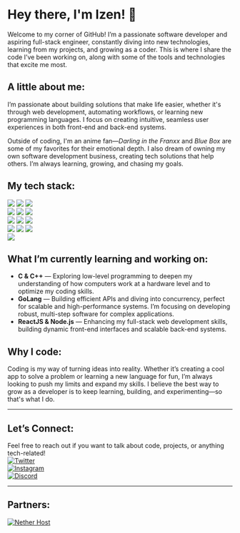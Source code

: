 # Hey there, I'm Izen! 👋

Welcome to my corner of GitHub! I’m a passionate software developer and aspiring full-stack engineer, constantly diving into new technologies, learning from my projects, and growing as a coder. This is where I share the code I’ve been working on, along with some of the tools and technologies that excite me most.

## A little about me:
I’m passionate about building solutions that make life easier, whether it's through web development, automating workflows, or learning new programming languages. I focus on creating intuitive, seamless user experiences in both front-end and back-end systems.  

Outside of coding, I'm an anime fan—*Darling in the Franxx* and *Blue Box* are some of my favorites for their emotional depth. I also dream of owning my own software development business, creating tech solutions that help others. I’m always learning, growing, and chasing my goals.

## My tech stack:  
[![](https://img.shields.io/badge/ReactJS-black?style=for-the-badge&logo=react)](https://reactjs.org) [![](https://img.shields.io/badge/Node.js-black?style=for-the-badge&logo=node.js)](https://nodejs.org) [![](https://img.shields.io/badge/JavaScript-black?style=for-the-badge&logo=javascript)](https://developer.mozilla.org/en-US/docs/Web/JavaScript)  
[![](https://img.shields.io/badge/HTML5-black?style=for-the-badge&logo=html5)](https://developer.mozilla.org/en-US/docs/Web/HTML) [![](https://img.shields.io/badge/CSS3-black?style=for-the-badge&logo=css3)](https://developer.mozilla.org/en-US/docs/Web/CSS) [![](https://img.shields.io/badge/MongoDB-black?style=for-the-badge&logo=mongodb)](https://www.mongodb.com)  
[![](https://img.shields.io/badge/MySQL-black?style=for-the-badge&logo=mysql)](https://www.mysql.com) [![](https://img.shields.io/badge/Bash-black?style=for-the-badge&logo=gnu%20bash)](https://www.gnu.org/software/bash/) [![](https://img.shields.io/badge/Nginx-black?style=for-the-badge&logo=nginx)](https://www.nginx.com)  
[![](https://img.shields.io/badge/Python-black?style=for-the-badge&logo=python)](https://www.python.org) [![](https://img.shields.io/badge/LUA-black?style=for-the-badge&logo=lua)](https://www.lua.org) [![](https://img.shields.io/badge/Cloudflare-black?style=for-the-badge&logo=cloudflare)](https://www.cloudflare.com)  
[![](https://img.shields.io/badge/npm-black?style=for-the-badge&logo=npm)](https://www.npmjs.com)

## What I’m currently learning and working on:  
- **C & C++** — Exploring low-level programming to deepen my understanding of how computers work at a hardware level and to optimize my coding skills.  
- **GoLang** — Building efficient APIs and diving into concurrency, perfect for scalable and high-performance systems. I’m focusing on developing robust, multi-step software for complex applications.  
- **ReactJS & Node.js** — Enhancing my full-stack web development skills, building dynamic front-end interfaces and scalable back-end systems.  

## Why I code:
Coding is my way of turning ideas into reality. Whether it’s creating a cool app to solve a problem or learning a new language for fun, I’m always looking to push my limits and expand my skills. I believe the best way to grow as a developer is to keep learning, building, and experimenting—so that's what I do.

---

## Let’s Connect:
Feel free to reach out if you want to talk about code, projects, or anything tech-related!  
[![Twitter](https://img.shields.io/badge/Twitter-black?style=for-the-badge&logo=x)](https://x.com/maybeizen)  
[![Instagram](https://img.shields.io/badge/Instagram-black?style=for-the-badge&logo=instagram)](https://instagram.com/maybeizen)  
[![Discord](https://img.shields.io/badge/maybeizen-%235C6AE2?style=for-the-badge&logo=discord&logoColor=fff&labelColor=%235C6AE2)](https://discord.com/users/924513291806580736)

---

## Partners:
[![Nether Host](https://img.shields.io/badge/Nether%20Host-black?style=for-the-badge&logo=discord&logoColor=fff&labelColor=%239d0e0e&color=%239d0e0e)](https://nether.host)
